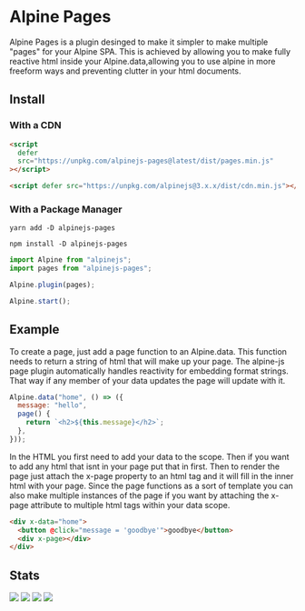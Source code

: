 # Alpine Pages

Alpine Pages is a plugin desinged to make it simpler to make multiple "pages" for your Alpine SPA. This is achieved by allowing you to make fully reactive html inside your Alpine.data,allowing you to use alpine in more freeform ways and preventing clutter in your html documents.

## Install

### With a CDN

```html
<script
  defer
  src="https://unpkg.com/alpinejs-pages@latest/dist/pages.min.js"
></script>

<script defer src="https://unpkg.com/alpinejs@3.x.x/dist/cdn.min.js"></script>
```

### With a Package Manager

```shell
yarn add -D alpinejs-pages

npm install -D alpinejs-pages
```

```js
import Alpine from "alpinejs";
import pages from "alpinejs-pages";

Alpine.plugin(pages);

Alpine.start();
```

## Example

To create a page, just add a page function to an Alpine.data. This function needs to return a string of html that will make up your page. The alpine-js page plugin automatically handles reactivity for embedding format strings. That way if any member of your data updates the page will update with it.

```js
Alpine.data("home", () => ({
  message: "hello",
  page() {
    return `<h2>${this.message}</h2>`;
  },
}));
```

In the HTML you first need to add your data to the scope. Then if you want to add any html that isnt in your page put that in first. Then to render the page just attach the x-page property to an html tag and it will fill in the inner html with your page. Since the page functions as a sort of template you can also make multiple instances of the page if you want by attaching the x-page attribute to multiple html tags within your data scope.

```html
<div x-data="home">
  <button @click="message = 'goodbye'">goodbye</button>
  <div x-page></div>
</div>
```

## Stats

![](https://img.shields.io/bundlephobia/min/alpinejs-pages)
![](https://img.shields.io/npm/v/alpinejs-pages)
![](https://img.shields.io/npm/dt/alpinejs-pages)
![](https://img.shields.io/github/license/BanceDev/alpine-pages)
